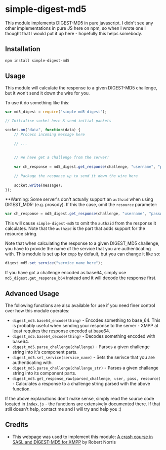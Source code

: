 simple-digest-md5
=================
This module implements DIGEST-MD5 in pure javascript. I didn't see any other implementations in pure JS here on npm, so when I wrote one I thought that I would put it up here - hopefully this helps somebody.

Installation
------------

```bash
npm install simple-digest-md5
```

Usage
-----
This module will calculate the response to a given DIGEST-MD5 challenge, but it won't send it down the wire for you.

To use it do something like this:

```javascript
var md5_digest = require("simple-md5-digest");

// Initialise socket here & send initial packets

socket.on("data", function(data) {
	// Process incoming message here
	
	// ...
	
	
	// We have get a challenge from the server!
	
	var ch_response = md5_digest.get_response(challenge, "username", "password", "resource");
	
	// Package the response up to send it down the wire here
	
	socket.write(message);
});

```

**Warning: Some server's don't actually support an `authzid` when using DIGEST_MD5! (e.g. prosody). If this the case, omit the `resource` parameter:

```javascript
var ch_response = md5_digest.get_response(challenge, "username", "password");
```

This will cause `simple-digest-md5` to omit the `authzid` from the response it calculates. Note that the `authzid` is the part that adds support for the resource string.

Note that when calculating the response to a given DIGEST_MD5 challenge, you have to provide the name of the service that you are authenticating with. This module is set up for `xmpp` by default, but you can change it like so:

```javascript
digest_md5.set_service("service_name_here");
```

If you have got a challenge encoded as base64, simply use `md5_digest.get_response_b64` instead and it will decode the response first.

Advanced Usage
--------------
The following functions are also available for use if you need finer control over how this module operates:

 - `digest_md5.base64_encode(thing)` - Encodes something to base_64. This is probably useful when sending your response to the server - XMPP at least requires the response encoded at base64.
 - `digest_md5.base64_decode(thing)` - Decodes something encoded with base64.
 - `digest_md5.parse_challenge(challenge)` - Parses a given challenge string into it's component parts.
 - `digest_md5.set_service(service_name)` - Sets the serivce that you are authenticating with.
 - `digest_md5.parse_challenge(challange_str)` - Parses a given challange string into its component parts.
 - `digest_md5.get_response_raw(parsed_challenge, user, pass, resource)` - Calculates a response to a challenge string parsed with the above function.

If the above explanations don't make sense, simply read the source code located in `index.js` - the functions are extensively documented there. If that still doesn't help, contact me and I will try and help you :)

Credits
-------
 - This webpage was used to implement this module: [A crash course in SASL and DIGEST-MD5 for XMPP](http://web.archive.org/web/20050224191820/http://cataclysm.cx/wip/digest-md5-crash.html) by Robert Norris